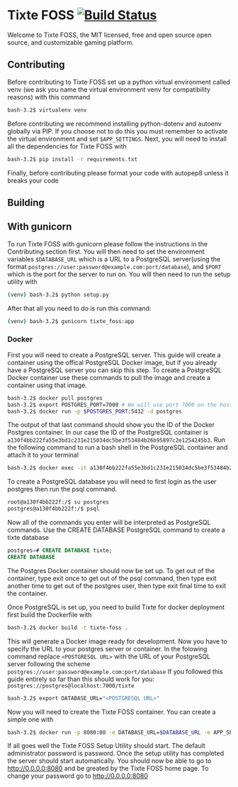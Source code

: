 # Tixte FOSS [![Build Status](https://dev.azure.com/michaelmcnulty37/Tixte%20FOSS/_apis/build/status/michaelfm1211.tixte-foss?branchName=master)](https://dev.azure.com/michaelmcnulty37/Tixte%20FOSS/_build/latest?definitionId=5&branchName=master)

Welcome to Tixte FOSS, the MIT licensed, free and open source open source, and customizable gaming platform.

## Contributing

Before contributing to Tixte FOSS set up a python virtual environment called venv (we ask you name the virtual environment venv for compatibility reasons) with this command

```bash
bash-3.2$ virtualenv venv
```

Before contributing we recommend installing python-dotenv and autoenv globally via PIP. If you choose not to do this you must remember to activate the virtual environment and set `$APP_SETTINGS`. Next, you will need to install all the dependencies for Tixte FOSS with

```bash
bash-3.2$ pip install -r requirements.txt
```

Finally, before contributing please format your code with autopep8 unless it breaks your code

## Building

## With gunicorn

To run Tixte FOSS with gunicorn please follow the instructions in the Contributing section first. You will then need to set the environment variables `$DATABASE_URL` which is a URL to a PostgreSQL server(using the format `postgres://user:password@example.com:port/database`), and `$PORT` which is the port for the server to run on. You will then need to run the setup utility with

```bash
(venv) bash-3.2$ python setup.py
```

After that all you need to do is run this command:

```bash
(venv) bash-3.2$ gunicorn tixte_foss:app
```

### Docker

First you will need to create a PostgreSQL server. This guide will create a container using the offical PostgreSQL Docker image, but if you already have a PostgreSQL server you can skip this step. To create a PostgreSQL Docker container use these commands to pull the image and create a container using that image.

```bash
bash-3.2$ docker pull postgres
bash-3.2$ export POSTGRES_PORT=7000 # We will use port 7000 on the host machine, this port can be anything
bash-3.2$ docker run -p $POSTGRES_PORT:5432 -d postgres
```

The output of that last command should show you the ID of the Docker Postgres container. In our case the ID of the PostgreSQL container is `a130f4bb222fa55e3bd1c231e215034dc5be3f53484b26b95897c2e1254245b3`. Run the following command to run a bash shell in the PostgreSQL container and attach it to your terminal

```bash
bash-3.2$ docker exec -it a130f4bb222fa55e3bd1c231e215034dc5be3f53484b26b95897c2e1254245b3 bash
```

To create a PostgreSQL database you will need to first login as the user postgres then run the psql command.

```bash
root@a130f4bb222f:/$ su postgres
postgres@a130f4bb222f:/$ psql
```

Now all of the commands you enter will be interpreted as PostgreSQL commands. Use the CREATE DATABASE PostgreSQL command to create a tixte database

```sql
postgres=# CREATE DATABASE tixte;
CREATE DATABASE
```

The Postgres Docker container should now be set up. To get out of the container, type exit once to get out of the psql command, then type exit another time to get out of the postgres user, then type exit final time to exit the container.

Once PostgreSQL is set up, you need to build Tixte for docker deployment first build the Dockerfile with

```bash
bash-3.2$ docker build -t tixte-foss .
```

This will generate a Docker image ready for development. Now you have to specify the URL to your postgres server or container. In the folowing command replace `<POSTGRESQL URL>` with the URL of your PostgreSQL server following the scheme `postgres://user:password@example.com:port/database` If you followed this guide entirely so far than this should work for you: `postgres://postgres@localhost:7000/tixte`

```bash
bash-3.2$ export DATABASE_URL="<POSTGRESQL URL>"
```

Now you will need to create the Tixte FOSS container. You can create a simple one with

```bash
bash-3.2$ docker run -p 8080:80 -e DATABASE_URL=$DATABASE_URL -e APP_SETTINGS="config.ProductionConfig" tixte-foss
```

If all goes well the Tixte FOSS Setup Utility should start. The default administrator password is password. Once the setup utility has completed the server should start automatically. You should now be able to go to http://0.0.0.0:8080 and be greated by the Tixte FOSS home page. To change your password go to http://0.0.0.0:8080
